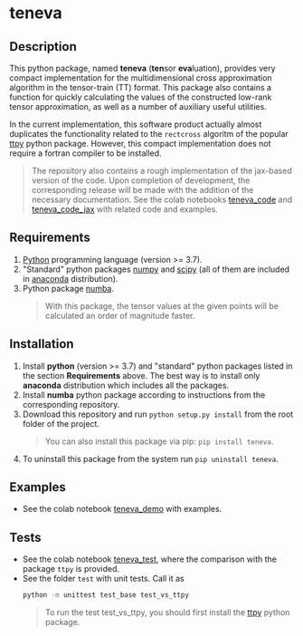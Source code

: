 # teneva


## Description

This python package, named **teneva** (**ten**sor **eva**luation), provides very compact implementation for the multidimensional cross approximation algorithm in the tensor-train (TT) format.
This package also contains a function for quickly calculating the values of the constructed low-rank tensor approximation, as well as a number of auxiliary useful utilities.

In the current implementation, this software product actually almost duplicates the functionality related to the `rectcross` algoritm of the popular [ttpy](https://github.com/oseledets/ttpy) python package.
However, this compact implementation does not require a fortran compiler to be installed.

> The repository also contains a rough implementation of the jax-based version of the code. Upon completion of development, the corresponding release will be made with the addition of the necessary documentation. See the colab notebooks [teneva_code](https://colab.research.google.com/drive/1WIyrvFPJkW0nVULjeL05cn1XSjhNNsvM?usp=sharing) and [teneva_code_jax](https://colab.research.google.com/drive/1UT5Kif3rS9eScLkZOBUWM6OLJbWFMbol?usp=sharing) with related code and examples.


## Requirements

1. [Python](https://www.python.org) programming language (version >= 3.7).
1. "Standard" python packages [numpy](https://numpy.org) and [scipy](https://www.scipy.org) (all of them are included in [anaconda](https://www.anaconda.com/download/) distribution).
1. Python package [numba](https://github.com/numba/numba).
    > With this package, the tensor values at the given points will be calculated an order of magnitude faster.


## Installation

1. Install **python** (version >= 3.7) and "standard" python packages listed in the section **Requirements** above. The best way is to install only **anaconda** distribution which includes all the packages.
1. Install **numba** python package according to instructions from the corresponding repository.
1. Download this repository and run `python setup.py install` from the root folder of the project.
    > You can also install this package via pip: `pip install teneva`.
1. To uninstall this package from the system run `pip uninstall teneva`.


## Examples

- See the colab notebook [teneva_demo](https://colab.research.google.com/drive/1tRlJGk497N0UpBkR4bhCmymO9lPEnQmY?usp=sharing) with examples.


## Tests

- See the colab notebook [teneva_test](https://colab.research.google.com/drive/1ijgeyefhGK3RXS_rnuHqsb_FObRGGSQa?usp=sharing), where the comparison with the package `ttpy` is provided.
- See the folder `test` with unit tests. Call it as
    ```bash
    python -m unittest test_base test_vs_ttpy
    ```
    > To run the test test_vs_ttpy, you should first install the [ttpy](https://github.com/oseledets/ttpy) python package.
